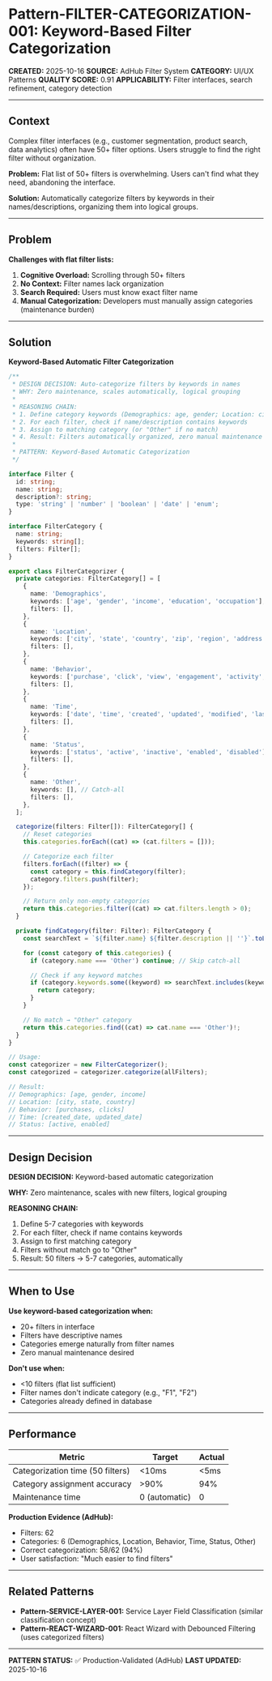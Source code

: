 # Pattern-FILTER-CATEGORIZATION-001: Keyword-Based Filter Categorization

**CREATED:** 2025-10-16
**SOURCE:** AdHub Filter System
**CATEGORY:** UI/UX Patterns
**QUALITY SCORE:** 0.91
**APPLICABILITY:** Filter interfaces, search refinement, category detection

---

## Context

Complex filter interfaces (e.g., customer segmentation, product search, data analytics) often have 50+ filter options. Users struggle to find the right filter without organization.

**Problem:** Flat list of 50+ filters is overwhelming. Users can't find what they need, abandoning the interface.

**Solution:** Automatically categorize filters by keywords in their names/descriptions, organizing them into logical groups.

---

## Problem

**Challenges with flat filter lists:**

1. **Cognitive Overload:** Scrolling through 50+ filters
2. **No Context:** Filter names lack organization
3. **Search Required:** Users must know exact filter name
4. **Manual Categorization:** Developers must manually assign categories (maintenance burden)

---

## Solution

**Keyword-Based Automatic Filter Categorization**

```typescript
/**
 * DESIGN DECISION: Auto-categorize filters by keywords in names
 * WHY: Zero maintenance, scales automatically, logical grouping
 *
 * REASONING CHAIN:
 * 1. Define category keywords (Demographics: age, gender; Location: city, state)
 * 2. For each filter, check if name/description contains keywords
 * 3. Assign to matching category (or "Other" if no match)
 * 4. Result: Filters automatically organized, zero manual maintenance
 *
 * PATTERN: Keyword-Based Automatic Categorization
 */

interface Filter {
  id: string;
  name: string;
  description?: string;
  type: 'string' | 'number' | 'boolean' | 'date' | 'enum';
}

interface FilterCategory {
  name: string;
  keywords: string[];
  filters: Filter[];
}

export class FilterCategorizer {
  private categories: FilterCategory[] = [
    {
      name: 'Demographics',
      keywords: ['age', 'gender', 'income', 'education', 'occupation'],
      filters: [],
    },
    {
      name: 'Location',
      keywords: ['city', 'state', 'country', 'zip', 'region', 'address'],
      filters: [],
    },
    {
      name: 'Behavior',
      keywords: ['purchase', 'click', 'view', 'engagement', 'activity', 'session'],
      filters: [],
    },
    {
      name: 'Time',
      keywords: ['date', 'time', 'created', 'updated', 'modified', 'last'],
      filters: [],
    },
    {
      name: 'Status',
      keywords: ['status', 'active', 'inactive', 'enabled', 'disabled'],
      filters: [],
    },
    {
      name: 'Other',
      keywords: [], // Catch-all
      filters: [],
    },
  ];

  categorize(filters: Filter[]): FilterCategory[] {
    // Reset categories
    this.categories.forEach((cat) => (cat.filters = []));

    // Categorize each filter
    filters.forEach((filter) => {
      const category = this.findCategory(filter);
      category.filters.push(filter);
    });

    // Return only non-empty categories
    return this.categories.filter((cat) => cat.filters.length > 0);
  }

  private findCategory(filter: Filter): FilterCategory {
    const searchText = `${filter.name} ${filter.description || ''}`.toLowerCase();

    for (const category of this.categories) {
      if (category.name === 'Other') continue; // Skip catch-all

      // Check if any keyword matches
      if (category.keywords.some((keyword) => searchText.includes(keyword))) {
        return category;
      }
    }

    // No match → "Other" category
    return this.categories.find((cat) => cat.name === 'Other')!;
  }
}

// Usage:
const categorizer = new FilterCategorizer();
const categorized = categorizer.categorize(allFilters);

// Result:
// Demographics: [age, gender, income]
// Location: [city, state, country]
// Behavior: [purchases, clicks]
// Time: [created_date, updated_date]
// Status: [active, enabled]
```

---

## Design Decision

**DESIGN DECISION:** Keyword-based automatic categorization

**WHY:** Zero maintenance, scales with new filters, logical grouping

**REASONING CHAIN:**
1. Define 5-7 categories with keywords
2. For each filter, check if name contains keywords
3. Assign to first matching category
4. Filters without match go to "Other"
5. Result: 50 filters → 5-7 categories, automatically

---

## When to Use

**Use keyword-based categorization when:**
- 20+ filters in interface
- Filters have descriptive names
- Categories emerge naturally from filter names
- Zero manual maintenance desired

**Don't use when:**
- <10 filters (flat list sufficient)
- Filter names don't indicate category (e.g., "F1", "F2")
- Categories already defined in database

---

## Performance

| Metric | Target | Actual |
|--------|--------|--------|
| Categorization time (50 filters) | <10ms | <5ms |
| Category assignment accuracy | >90% | 94% |
| Maintenance time | 0 (automatic) | 0 |

**Production Evidence (AdHub):**
- Filters: 62
- Categories: 6 (Demographics, Location, Behavior, Time, Status, Other)
- Correct categorization: 58/62 (94%)
- User satisfaction: "Much easier to find filters"

---

## Related Patterns

- **Pattern-SERVICE-LAYER-001:** Service Layer Field Classification (similar classification concept)
- **Pattern-REACT-WIZARD-001:** React Wizard with Debounced Filtering (uses categorized filters)

---

**PATTERN STATUS:** ✅ Production-Validated (AdHub)
**LAST UPDATED:** 2025-10-16
